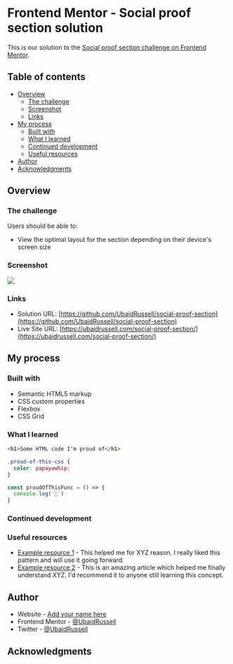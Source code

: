# Frontend Mentor - Social proof section solution

This is our solution to the [Social proof section challenge on Frontend Mentor](https://www.frontendmentor.io/challenges/social-proof-section-6e0qTv_bA).

## Table of contents

- [Overview](#overview)
  - [The challenge](#the-challenge)
  - [Screenshot](#screenshot)
  - [Links](#links)
- [My process](#my-process)
  - [Built with](#built-with)
  - [What I learned](#what-i-learned)
  - [Continued development](#continued-development)
  - [Useful resources](#useful-resources)
- [Author](#author)
- [Acknowledgments](#acknowledgments)

## Overview

### The challenge

Users should be able to:

- View the optimal layout for the section depending on their device's screen size

### Screenshot

![](./screenshot.jpg)


### Links

- Solution URL: [https://github.com/UbaidRussell/social-proof-section](https://github.com/UbaidRussell/social-proof-section)
- Live Site URL: [https://ubaidrussell.com/social-proof-section/](https://ubaidrussell.com/social-proof-section/)

## My process

### Built with

- Semantic HTML5 markup
- CSS custom properties
- Flexbox
- CSS Grid

### What I learned

```html
<h1>Some HTML code I'm proud of</h1>
```
```css
.proud-of-this-css {
  color: papayawhip;
}
```
```js
const proudOfThisFunc = () => {
  console.log('🎉')
}
```

### Continued development

### Useful resources

- [Example resource 1](https://www.example.com) - This helped me for XYZ reason. I really liked this pattern and will use it going forward.
- [Example resource 2](https://www.example.com) - This is an amazing article which helped me finally understand XYZ. I'd recommend it to anyone still learning this concept.

## Author

- Website - [Add your name here](https://www.your-site.com)
- Frontend Mentor - [@UbaidRussell](https://www.frontendmentor.io/profile/UbaidRussell)
- Twitter - [@UbaidRussell](https://www.twitter.com/UbaidRussell)

## Acknowledgments


